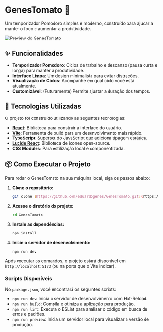 # GenesTomato 🍅

Um temporizador Pomodoro simples e moderno, construído para ajudar a manter o foco e aumentar a produtividade.

![Preview do GenesTomato](https://via.placeholder.com/800x450.png?text=Preview+do+GenesTomato)

## ✨ Funcionalidades

* **Temporizador Pomodoro**: Ciclos de trabalho e descanso (pausa curta e longa) para manter a produtividade.
* **Interface Limpa**: Um design minimalista para evitar distrações.
* **Visualização de Ciclos**: Acompanhe em qual ciclo você está atualmente.
* **Customizável**: (Futuramente) Permite ajustar a duração dos tempos.

## 🚀 Tecnologias Utilizadas

O projeto foi construído utilizando as seguintes tecnologias:

* **[React](https://react.dev/)**: Biblioteca para construir a interface do usuário.
* **[Vite](https://vitejs.dev/)**: Ferramenta de build para um desenvolvimento mais rápido.
* **[TypeScript](https://www.typescriptlang.org/)**: Superset do JavaScript que adiciona tipagem estática.
* **[Lucide React](https://lucide.dev/)**: Biblioteca de ícones open-source.
* **CSS Modules**: Para estilização local e componentizada.

## 📦 Como Executar o Projeto

Para rodar o GenesTomato na sua máquina local, siga os passos abaixo:

1.  **Clone o repositório:**
    ```bash
    git clone [https://github.com/eduardogenes/GenesTomato.git](https://github.com/eduardogenes/GenesTomato.git)
    ```

2.  **Acesse o diretório do projeto:**
    ```bash
    cd GenesTomato
    ```

3.  **Instale as dependências:**
    ```bash
    npm install
    ```

4.  **Inicie o servidor de desenvolvimento:**
    ```bash
    npm run dev
    ```

Após executar os comandos, o projeto estará disponível em `http://localhost:5173` (ou na porta que o Vite indicar).

### Scripts Disponíveis

No `package.json`, você encontrará os seguintes scripts:

* `npm run dev`: Inicia o servidor de desenvolvimento com Hot-Reload.
* `npm run build`: Compila e otimiza a aplicação para produção.
* `npm run lint`: Executa o ESLint para analisar o código em busca de erros e padrões.
* `npm run preview`: Inicia um servidor local para visualizar a versão de produção.